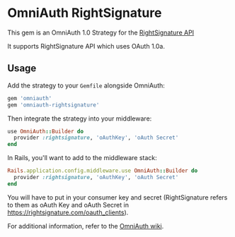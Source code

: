 OmniAuth RightSignature
================

This gem is an OmniAuth 1.0 Strategy for the [RightSignature API](https://rightsignature.com/api)

It supports RightSignature API which uses OAuth 1.0a.

Usage
-----

Add the strategy to your `Gemfile` alongside OmniAuth:

```ruby
gem 'omniauth'
gem 'omniauth-rightsignature'
```

Then integrate the strategy into your middleware:

```ruby
use OmniAuth::Builder do
  provider :rightsignature, 'oAuthKey', 'oAuth Secret'
end
```

In Rails, you'll want to add to the middleware stack:

```ruby
Rails.application.config.middleware.use OmniAuth::Builder do
  provider :rightsignature, 'oAuthKey', 'oAuth Secret'
end
```

You will have to put in your consumer key and secret (RightSignature refers to them as oAuth Key and oAuth Secret in https://rightsignature.com/oauth_clients).

For additional information, refer to the [OmniAuth wiki](https://github.com/intridea/omniauth/wiki).